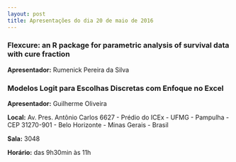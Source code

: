```yaml
---
layout: post
title: Apresentações do dia 20 de maio de 2016
---
```


### Flexcure: an R package for parametric analysis of survival data with cure fraction

**Apresentador:** Rumenick Pereira da Silva

### Modelos Logit para Escolhas Discretas com Enfoque no Excel

**Apresentador:** Guilherme Oliveira

**Local:**  Av. Pres. Antônio Carlos 6627 - Prédio do ICEx - UFMG - Pampulha - CEP 31270-901 - Belo Horizonte - Minas Gerais - Brasil

**Sala:** 3048

**Horário:** das 9h30min às 11h
